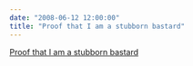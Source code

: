 ```yaml
---
date: "2008-06-12 12:00:00"
title: "Proof that I am a stubborn bastard"
---
```


[Proof that I am a stubborn bastard](/lemire/blog/2008/06-12-proof-that-i-am-a-stubborn-bastard)

